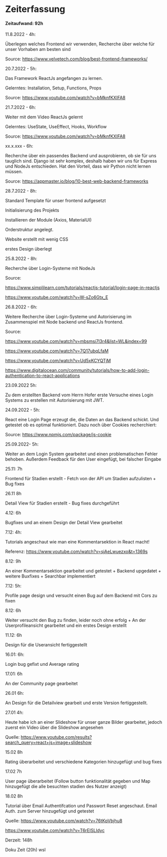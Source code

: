 # Zeiterfassung

#### Zeitaufwand: 92h

11.8.2022 - 4h:

Überlegen welches Frontend wir verwenden, Recherche über welche für unser Vorhaben am besten  sind

Source: https://www.velvetech.com/blog/best-frontend-frameworks/

20.7.2022 - 5h:

Das Framework ReactJs angefangen zu lernen.

Gelerntes: Installation, Setup, Functions, Props

Source:  https://www.youtube.com/watch?v=bMknfKXIFA8

21.7.2022 - 6h:

Weiter mit dem Video ReactJs gelernt

Gelerntes: UseState, UseEffect,  Hooks, Workflow

Source: https://www.youtube.com/watch?v=bMknfKXIFA8

xx.x.xxx -  6h:

Recherche über ein passendes Backend und ausprobieren, ob sie für uns tauglich sind. Django ist sehr komplex, deshalb  haben wir uns für Express  und  NodeJs  entschieden. Hat  den Vorteil, dass wir Python nicht lernen müssen.

Source:  https://appmaster.io/blog/10-best-web-backend-frameworks

28.7.2022 - 8h:

Standard Template für unser frontend aufgesetzt

Initialisierung des Projekts

Installieren der Module (Axios, MaterialUI)

Orderstruktur angelegt.

Website erstellt mit wenig CSS

erstes  Design überlegt

25.8.2022 -  8h:

Recherche über Login-Systeme mit NodeJs 

Source:

https://www.simplilearn.com/tutorials/reactjs-tutorial/login-page-in-reactjs

https://www.youtube.com/watch?v=W-sZo6Gtx_E

26.8.2022 - 6h:

Weitere Recherche über Login-Systeme und Autorisierung im Zusammenspiel mit Node backend und  ReactJs frontend.

Source:

https://www.youtube.com/watch?v=mbsmsi7l3r4&list=WL&index=99

https://www.youtube.com/watch?v=7Q17ubqLfaM

https://www.youtube.com/watch?v=Ud5xKCYQTjM

https://www.digitalocean.com/community/tutorials/how-to-add-login-authentication-to-react-applications

23.09.2022 5h:

Zu dem erstellten Backend vom Herrn Hofer erste Versuche eines Login Systems zu erstellen mit Autorisierung mit  JWT.

24.09.2022  - 5h:

 React eine Login Page erzeugt die, die Daten an das Backend schickt. Und  getestet ob es optimal funktioniert. Dazu noch über Cookies recherchiert:

Source: https://www.npmjs.com/package/js-cookie

25.09.2022- 5h:

Weiter an dem Login System gearbeitet und einen problematischen Fehler behoben. Außerdem Feedback für den User eingefügt, bei falscher Eingabe

25.11: 7h

Frontend für Stadien erstellt - Fetch von der  API um  Stadien aufzulisten + Bug fixes

26.11 8h

Detail View für Stadien erstellt - Bug fixes durchgeführt

4.12: 6h

Bugfixes und an einem Design der Detail View gearbeitet

7.12: 4h:

Tutorials angeschaut wie man eine Kommentarsektion in React macht!

Referenz: https://www.youtube.com/watch?v=sjAeLwuezxo&t=1369s

8.12: 9h

An einer Kommentarsektion gearbeitet und getestet + Backend upgedatet +  weitere Buxfixes + Searchbar implementiert

7.12: 5h:

Profile page design und versucht einen Bug auf dem  Backend mit Cors zu fixen

8.12: 6h 

Weiter versucht den  Bug zu finden, leider  noch ohne erfolg + An der  Userprofileansicht gearbeitet und  ein  erstes  Design erstellt

11.12: 6h

Desígn für  die Useransicht fertiggestellt



16.01: 6h:

Login bug gefixt und Average rating



17.01: 6h

An der Community page gearbeitet 



26.01 6h: 



An Design für die Detailview gearbeit und erste Version fertiggestellt.



27.01 4h: 



Heute habe ich an einer Slideshow für unser ganze Bilder gearbeitet, jedoch zuerst ein Video über die Slideshow angesehen

Quelle: https://www.youtube.com/results?search_query=react+js+image+slideshow



15.02 8h

Rating überarbeitet und verschiedene Kategorien hinzugefügt und bug fixes

17.02 7h

User page überarbeitet (Follow button funktionalität gegeben und Map hinzugefügt die alle besuchten stadien des Nutzer anzeigt)



18.02 8h

Tutorial über Email Authentifcation und Passwort Reset angeschaut. Email Auth. zum Server hinzugefügt und getestet

Quelle: https://www.youtube.com/watch?v=76tKpVbjhu8

https://www.youtube.com/watch?v=T6rElSLldyc



Derzeit: 148h



Doku Zeit (20h) wsl
